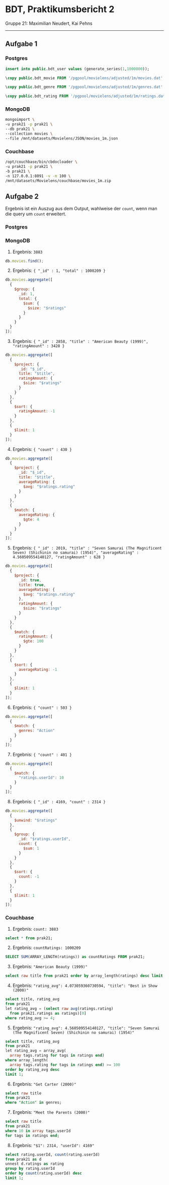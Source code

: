 # BDT, Praktikumsbericht 2

Gruppe 21: Maximilian Neudert, Kai Pehns

---

## Aufgabe 1

### Postgres

```sql
insert into public.bdt_user values (generate_series(1,1000000));

\copy public.bdt_movie FROM '/pgpool/movielens/adjusted/1m/movies.dat' with (format csv, delimiter ';');

\copy public.bdt_genre FROM '/pgpool/movielens/adjusted/1m/genres.dat' with (format csv, delimiter ';');

\copy public.bdt_rating FROM '/pgpool/movielens/adjusted/1m/ratings.dat' with (format csv, delimiter ';');
```

### MongoDB

```bash
mongoimport \
-u prak21 -p prak21 \
--db prak21 \
--collection movies \
--file /mnt/datasets/Movielens/JSON/movies_1m.json
```

### Couchbase

```bash
/opt/couchbase/bin/cbdocloader \
-u prak21 -p prak21 \
-b prak21 \
-n 127.0.0.1:8091 -v -m 100 \
/mnt/datasets/Movielens/couchbase/movies_1m.zip
```

<div style="page-break-after: always;"></div>

## Aufgabe 2

Ergebnis ist ein Auszug aus dem Output, wahlweise der `count`, wenn man die query um `count` erweitert.

### Postgres

<div style="page-break-after: always;"></div>

### MongoDB

1. Ergebnis: `3883`

```javascript
db.movies.find();
```

2. Ergebnis: `{ "_id" : 1, "total" : 1000209 }`

```javascript
db.movies.aggregate([
  {
    $group: {
      _id: 1,
      total: {
        $sum: {
          $size: "$ratings"
        }
      }
    }
  }
]);
```

3. Ergebnis: `{ "_id" : 2858, "title" : "American Beauty (1999)", "ratingAmount" : 3428 }`

```javascript
db.movies.aggregate([
  {
    $project: {
      _id: "$_id",
      title: "$title",
      ratingAmount: {
        $size: "$ratings"
      }
    }
  },
  {
    $sort: {
      ratingAmount: -1
    }
  },
  {
    $limit: 1
  }
]);
```

4. Ergebnis: `{ "count" : 430 }`

```javascript
db.movies.aggregate([
  {
    $project: {
      _id: "$_id",
      title: "$title",
      averageRating: {
        $avg: "$ratings.rating"
      }
    }
  },
  {
    $match: {
      averageRating: {
        $gte: 4
      }
    }
  }
]);
```

5. Ergebnis: `{ "_id" : 2019, "title" : "Seven Samurai (The Magnificent Seven) (Shichinin no samurai) (1954)", "averageRating" : 4.560509554140127, "ratingAmount" : 628 }`

```javascript
db.movies.aggregate([
  {
    $project: {
      _id: true,
      title: true,
      averageRating: {
        $avg: "$ratings.rating"
      },
      ratingAmount: {
        $size: "$ratings"
      }
    }
  },
  {
    $match: {
      ratingAmount: {
        $gte: 100
      }
    }
  },
  {
    $sort: {
      averageRating: -1
    }
  },
  {
    $limit: 1
  }
]);
```

6. Ergebnis: `{ "count" : 503 }`

```javascript
db.movies.aggregate([
  {
    $match: {
      genres: "Action"
    }
  }
]);
```

7. Ergebnis: `{ "count" : 401 }`

```javascript
db.movies.aggregate([
  {
    $match: {
      "ratings.userId": 10
    }
  }
]);
```

8. Ergebnis: `{ "_id" : 4169, "count" : 2314 }`

```javascript
db.movies.aggregate([
  {
    $unwind: "$ratings"
  },
  {
    $group: {
      _id: "$ratings.userId",
      count: {
        $sum: 1
      }
    }
  },
  {
    $sort: {
      count: -1
    }
  },
  {
    $limit: 1
  }
]);
```

<div style="page-break-after: always;"></div>

### Couchbase

1. Ergebnis: `count: 3883`

```sql
select * from prak21;
```

2. Ergebnis: `countRatings: 1000209`

```sql
SELECT SUM(ARRAY_LENGTH(ratings)) as countRatings FROM prak21;
```

3. Ergebnis: `"American Beauty (1999)"`

```sql
select raw title from prak21 order by array_length(ratings) desc limit 1;
```

4. Ergebnis: `"rating_avg": 4.073059360730594, "title": "Best in Show (2000)"`

```sql
select title, rating_avg
from prak21
let rating_avg = (select raw avg(ratings.rating)
  from prak21.ratings as ratings)[0]
where rating_avg >= 4;
```

5. Ergebnis: `"rating_avg": 4.560509554140127, "title": "Seven Samurai (The Magnificent Seven) (Shichinin no samurai) (1954)"`

```sql
select title, rating_avg
from prak21
let rating_avg = array_avg(
  array tags.rating for tags in ratings end)
where array_length(
  array tags.rating for tags in ratings end) >= 100
order by rating_avg desc
limit 1;
```

6. Ergebnis: `"Get Carter (2000)"`

```sql
select raw title
from prak21
where "Action" in genres;
```

7. Ergebnis: `"Meet the Parents (2000)"`

```sql
select raw title
from prak21
where 10 in array tags.userId
for tags in ratings end;
```

8. Ergebnis: `"$1": 2314, "userId": 4169"`

```sql
select rating.userId, count(rating.userId)
from prak21 as d
unnest d.ratings as rating
group by rating.userId
order by count(rating.userId) desc
limit 1;
```
